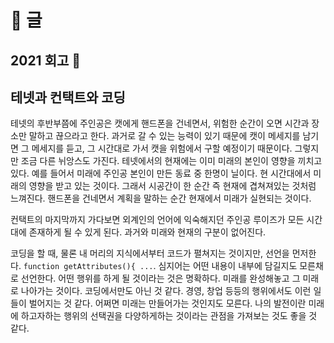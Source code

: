 # 📝️ 글

## 2021 회고 🚧

<hide-content>

## 테넷과 컨택트와 코딩

 테넷의 후반부쯤에 주인공은 캣에게 핸드폰을 건네면서, 위험한 순간이 오면 시간과 장소만 말하고 끊으라고 한다. 과거로 갈 수 있는 능력이 있기 때문에 캣이 메세지를 남기면 그 메세지를 듣고, 그 시간대로 가서 캣을 위험에서 구할 예정이기 때문이다. 그렇지만 조금 다른 뉘앙스도 가진다. 테넷에서의 현재에는 이미 미래의 본인이 영향을 끼치고 있다. 예를 들어서 미래에 주인공 본인이 만든 동료 중 한명이 닐이다. 현 시간대에서 미래의 영향을 받고 있는 것이다. 그래서 시공간이 한 순간 즉 현재에 겹쳐져있는 것처럼 느껴진다. 핸드폰을 건네면서 계획을 말하는 순간 현재에서 미래가 실현되는 것이다.

 컨택트의 마지막까지 가다보면 외계인의 언어에 익숙해지던 주인공 루이즈가 모든 시간대에 존재하게 될 수 있게 된다. 과거와 미래와 현재의 구분이 없어진다.

 코딩을 할 때, 물론 내 머리의 지식에서부터 코드가 펼쳐지는 것이지만, 선언을 먼저한다. `function getAttributes(){ ...`. 심지어는 어떤 내용이 내부에 담길지도 모른채로 선언한다. 어떤 행위를 하게 될 것이라는 것은 명확하다. 미래를 완성해놓고 그 미래로 나아가는 것이다. 코딩에서만도 아닌 것 같다. 경영, 창업 등등의 행위에서도 이런 일들이 벌어지는 것 같다. 어쩌면 미래는 만들어가는 것인지도 모른다. 나의 발전이란 미래에 하고자하는 행위의 선택권을 다양하게하는 것이라는 관점을 가져보는 것도 좋을 것 같다.

</hide-content>
